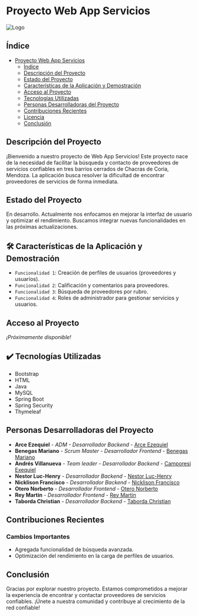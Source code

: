 # Proyecto Web App Servicios

![Logo](https://github.com/EzeArc/Servi-Proff/assets/128533941/e994b874-d93d-411d-97ee-d1248084bd36)

## Índice

- [Proyecto Web App Servicios](#proyecto-web-app-servicios)
  - [Índice](#índice)
  - [Descripción del Proyecto](#descripción-del-proyecto)
  - [Estado del Proyecto](#estado-del-proyecto)
  - [Características de la Aplicación y Demostración](#características-de-la-aplicación-y-demostración)
  - [Acceso al Proyecto](#acceso-al-proyecto)
  - [Tecnologías Utilizadas](#tecnologías-utilizadas)
  - [Personas Desarrolladoras del Proyecto](#personas-desarrolladoras)
  - [Contribuciones Recientes](#contribuciones-recientes)
  - [Licencia](#licencia)
  - [Conclusión](#conclusión)

## Descripción del Proyecto

¡Bienvenido a nuestro proyecto de Web App Servicios! Este proyecto nace de la necesidad de facilitar la búsqueda y contacto de proveedores de servicios confiables en tres barrios cerrados de Chacras de Coria, Mendoza. La aplicación busca resolver la dificultad de encontrar proveedores de servicios de forma inmediata.

## Estado del Proyecto

En desarrollo. Actualmente nos enfocamos en mejorar la interfaz de usuario y optimizar el rendimiento. Buscamos integrar nuevas funcionalidades en las próximas actualizaciones.

## 🛠️ Características de la Aplicación y Demostración

- `Funcionalidad 1`: Creación de perfiles de usuarios (proveedores y usuarios).
- `Funcionalidad 2`: Calificación y comentarios para proveedores.
- `Funcionalidad 3`: Búsqueda de proveedores por rubro.
- `Funcionalidad 4`: Roles de administrador para gestionar servicios y usuarios.

[//]: # (Incluye capturas de pantalla u otras demostraciones visuales aquí)

## Acceso al Proyecto

*¡Próximamente disponible!*


## ✔️ Tecnologías Utilizadas

- Bootstrap
- HTML
- Java
- MySQL
- Spring Boot
- Spring Security
- Thymeleaf

## Personas Desarrolladoras del Proyecto

* **Arce Ezequiel** - *ADM - Desarrollador Backend* - [Arce Ezequiel](https://github.com/EzeArc)
* **Benegas Mariano** - *Scrum Master - Desarrollador Frontend* - [Benegas Mariano](https://github.com/m4ri4no33)
* **Andrés Villanueva** - *Team leader - Desarrollador Backend* - [Camporesi Exequiel](https://github.com/ExequielLP)
* **Nestor Luc-Henry** - *Desarrollador Backend* - [Nestor Luc-Henry](https://github.com/lucawakeup)
* **Nicklison Francisco** - *Desarrollador Backend* - [Nicklison Francisco](https://github.com/frannik)
* **Otero Norberto** - *Desarrollador Frontend* - [Otero Norberto](https://github.com/0Grow)
* **Rey Martin** - *Desarrollador Frontend* - [Rey Martin](https://github.com/Blue210)
* **Taborda Christian** - *Desarrollador Backend* - [Taborda Christian](https://github.com/christian2711)

## Contribuciones Recientes

### Cambios Importantes

- Agregada funcionalidad de búsqueda avanzada.
- Optimización del rendimiento en la carga de perfiles de usuarios.


## Conclusión

Gracias por explorar nuestro proyecto. Estamos comprometidos a mejorar la experiencia de encontrar y contactar proveedores de servicios confiables. ¡Únete a nuestra comunidad y contribuye al crecimiento de la red confiable!
